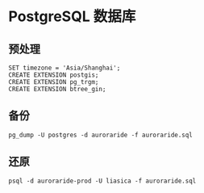# PostgreSQL 数据库

## 预处理
```postgresql
SET timezone = 'Asia/Shanghai';
CREATE EXTENSION postgis;
CREATE EXTENSION pg_trgm;
CREATE EXTENSION btree_gin;
```

## 备份
```postgresql
pg_dump -U postgres -d auroraride -f auroraride.sql
```

## 还原
```postgresql
psql -d auroraride-prod -U liasica -f auroraride.sql
```